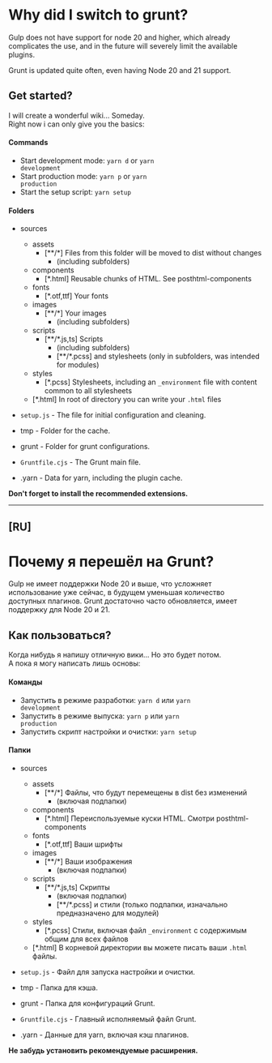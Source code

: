 <!-- Ctrl + Shift + V => live view this file in VS Code -->

# Why did I switch to grunt?

Gulp does not have support for node 20 and higher, which already complicates the use, and in the future will severely limit the available plugins.

Grunt is updated quite often, even having Node 20 and 21 support.

## Get started? 

I will create a wonderful wiki... Someday. <br>
Right now i can only give you the basics:

#### Commands

- Start development mode: <code>yarn d</code> or <code>yarn development</code>
- Start production mode: <code>yarn p</code> or <code>yarn production</code>
- Start the setup script: <code>yarn setup</code>

#### Folders

- sources
  - assets 
    - [**/*] Files from this folder will be moved to dist without changes 
      - (including subfolders)
  - components 
    - [*.html] Reusable chunks of HTML. See posthtml-components
  - fonts 
    - [*.otf,ttf] Your fonts
  - images 
    - [**/*] Your images 
      - (including subfolders)
  - scripts 
    - [**/*.js,ts] Scripts 
      - (including subfolders)
      - [**/*.pcss] and stylesheets (only in subfolders, was intended for modules)
  - styles 
    - [*.pcss] Stylesheets, including an <code>_environment</code> file with content common to all stylesheets
  - [*.html] In root of directory you can write your <code>.html</code> files

- <code>setup.js</code> - The file for initial configuration and cleaning.
- tmp - Folder for the cache.
- grunt - Folder for grunt configurations.
- <code>Gruntfile.cjs</code> - The Grunt main file.
- .yarn - Data for yarn, including the plugin cache.

**Don't forget to install the recommended extensions.**

---

## **[RU]**

# Почему я перешёл на Grunt?

Gulp не имеет поддержки Node 20 и выше, что усложняет использование уже сейчас, в будущем уменьшая количество доступных плагинов.
Grunt достаточно часто обновляется, имеет поддержку для Node 20 и 21.

## Как пользоваться?

Когда нибудь я напишу отличную вики... Но это будет потом.<br>
А пока я могу написать лишь основы:

#### Команды

- Запустить в режиме разработки: <code>yarn d</code> или <code>yarn development</code>
- Запустить в режиме выпуска: <code>yarn p</code> или <code>yarn production</code>
- Запустить скрипт настройки и очистки: <code>yarn setup</code>

#### Папки

- sources
  - assets 
    - [**/*] Файлы, что будут перемещены в dist без изменений
      - (включая подпапки)
  - components 
    - [*.html] Переиспользуемые куски HTML. Смотри posthtml-components
  - fonts 
    - [*.otf,ttf] Ваши шрифты
  - images 
    - [**/*] Ваши изображения
      - (включая подпапки)
  - scripts 
    - [**/*.js,ts] Скрипты 
      - (включая подпапки)
      - [**/*.pcss] и стили (только подпапки, изначально предназначено для модулей)
  - styles 
    - [*.pcss] Стили, включая файл <code>_environment</code> с содержимым общим для всех файлов
  - [*.html] В корневой директории вы можете писать ваши <code>.html</code> файлы.

- <code>setup.js</code> - Файл для запуска настройки и очистки.
- tmp - Папка для кэша.
- grunt - Папка для конфигураций Grunt.
- <code>Gruntfile.cjs</code> - Главный исполняемый файл Grunt.
- .yarn - Данные для yarn, включая кэш плагинов.

**Не забудь установить рекомендуемые расширения.**